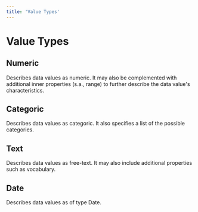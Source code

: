 ```yaml
---
title: 'Value Types'
---
```


# Value Types


## Numeric
Describes data values as numeric. It may also be complemented with additional inner properties (s.a., range) to further describe the data value's characteristics.

## Categoric

Describes data values as categoric. It also specifies a list of the possible categories.

## Text

Describes data values as free-text. It may also include additional properties such as vocabulary.

## Date

Describes data values as of type Date.


